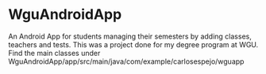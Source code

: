 # WguAndroidApp
An Android App for students managing their semesters by adding classes, teachers and tests. 
This was a project done for my degree program at WGU.
Find the main classes under WguAndroidApp/app/src/main/java/com/example/carlosespejo/wguapp
